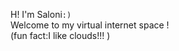 H! I'm Saloni`:)`
<br>
Welcome to my virtual internet space !
<br>
(fun fact:I like clouds!!! )
<!---
Saloni1707/Saloni1707 is a ✨ special ✨ repository because its `README.md` (this file) appears on your GitHub profile.
You can click the Preview link to take a look at your changes.
--->
